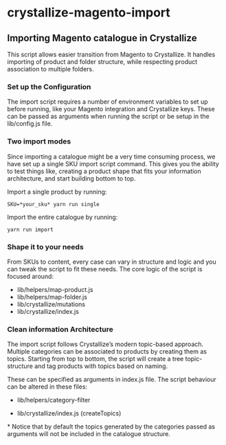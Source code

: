 # crystallize-magento-import

## Importing Magento catalogue in Crystallize

This script allows easier transition from Magento to Crystallize. It handles importing of product and folder structure, while respecting product association to multiple folders.

### Set up the Configuration

The import script requires a number of environment variables to set up before running, like your Magento integration and Crystallize keys. These can be passed as arguments when running the script or be setup in the lib/config.js file.

### Two import modes

Since importing a catalogue might be a very time consuming process, we have set up a single SKU import script command. This gives you the ability to test things like, creating a product shape that fits your information architecture, and start building bottom to top.

Import a single product by running:

```
SKU=*your_sku* yarn run single
```

Import the entire catalogue by running:

```
yarn run import
```

### Shape it to your needs

From SKUs to content, every case can vary in structure and logic and you can tweak the script to fit these needs. The core logic of the script is focused around:

- lib/helpers/map-product.js
- lib/helpers/map-folder.js
- lib/crystallize/mutations
- lib/crystallize/index.js

### Clean information Architecture

The import script follows Crystallize’s modern topic-based approach. Multiple categories can be associated to products by creating them as topics. Starting from top to bottom, the script will create a tree topic-structure and tag products with topics based on naming.

These can be specified as arguments in index.js file. The script behaviour can be altered in these files:

- lib/helpers/category-filter

- lib/crystallize/index.js (createTopics)

\* Notice that by default the topics generated by the categories passed as arguments will not be included in the catalogue structure.
